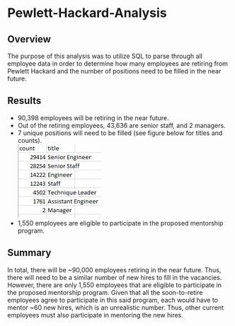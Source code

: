 <h1>Pewlett-Hackard-Analysis</h1>
<h2>Overview</h2>
The purpose of this analysis was to utilize SQL to parse through all employee data in order to determine how many employees are retiring from Pewlett Hackard and the number of positions need to be filled in the near future. 
<h2>Results</h2>
<ul> 
  <li>90,398 employees will be retiring in the near future.</li>
  <li>Out of the retiring employees, 43,636 are senior staff, and 2 managers.</li>
  <li>7 unique positions will need to be filled (see figure below for titles and counts).</li>
  <img src = "Figures/retiring_titles.PNG"></img>
  <li>1,550 employees are eligible to participate in the proposed mentorship program.</li>
</ul>
<h2>Summary</h2>
In total, there will be ~90,000 employees retiring in the near future. Thus, there will need to be a similar number of new hires to fill in the vacancies. However, there are only 1,550 employees that are eligible to participate in the proposed mentorship program. Given that all the soon-to-retire employees agree to participate in this said program, each would have to mentor ~60 new hires, which is an unrealistic number. Thus, other current employees must also participate in mentoring the new hires.
